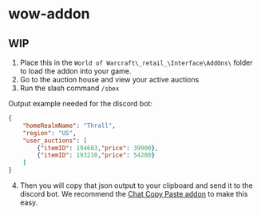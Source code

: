 # wow-addon

## WIP

1. Place this in the `World of Warcraft\_retail_\Interface\AddOns\` folder to load the addon into your game.
2. Go to the auction house and view your active auctions
3. Run the slash command `/sbex`

Output example needed for the discord bot:

```json
{
    "homeRealmName": "Thrall",
    "region": "US",
    "user_auctions": [
        {"itemID": 194683,"price": 39900},
        {"itemID": 193210,"price": 54200}
    ]
}
```

4. Then you will copy that json output to your clipboard and send it to the discord bot.  We recommend the [Chat Copy Paste addon](https://www.curseforge.com/wow/addons/chat-copy-paste) to make this easy.